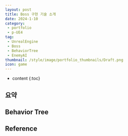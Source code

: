 ```yaml
---
layout: post
title: Boss 구현 기술 소개
date: 2024-1-10
category: 
 - portfolio
 - p-UE4
tag:
 - UnrealEngine
 - Boss
 - BehaviorTree
 - EnemyAI
thumbnail: /style/image/portfolio_thumbnails/Draft.png
icon: game
---
```


* content
{:toc}

## 요약

## Behavior Tree

## 

## 

## Reference
